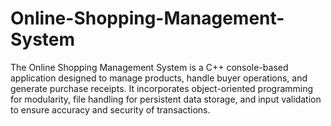 # Online-Shopping-Management-System
The Online Shopping Management System is a C++ console-based application designed to manage products, handle buyer operations, and generate purchase receipts. It incorporates object-oriented programming for modularity, file handling for persistent data storage, and input validation to ensure accuracy and security of transactions. 
